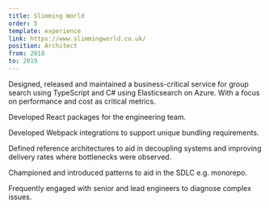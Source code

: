 ```yaml
---
title: Slimming World
order: 5
template: experience
link: https://www.slimmingworld.co.uk/
position: Architect
from: 2018
to: 2019
---
```


Designed, released and maintained a business-critical service for group search using TypeScript and C# using Elasticsearch on Azure. With a focus on performance and cost as critical metrics.

Developed React packages for the engineering team.

Developed Webpack integrations to support unique bundling requirements.

Defined reference architectures to aid in decoupling systems and improving delivery rates where bottlenecks were observed.

Championed and introduced patterns to aid in the SDLC e.g. monorepo.

Frequently engaged with senior and lead engineers to diagnose complex issues.
